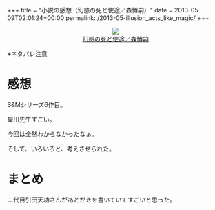 +++
title = "小説の感想（幻惑の死と使途／森博嗣）"
date = 2013-05-09T02:01:24+00:00
permalink: /2013-05-illusion_acts_like_magic/
+++
<div style="text-align: center;">
  <a href="http://www.amazon.co.jp/gp/product/4062730111/ref=as_li_ss_il?ie=UTF8&#038;camp=247&#038;creative=7399&#038;creativeASIN=4062730111&#038;linkCode=as2&#038;tag=5000164-22"><img border="0" src="http://ws-fe.amazon-adsystem.com/widgets/q?_encoding=UTF8&#038;ASIN=4062730111&#038;Format=_SL160_&#038;ID=AsinImage&#038;MarketPlace=JP&#038;ServiceVersion=20070822&#038;WS=1&#038;tag=5000164-22" /><br /><span>幻惑の死と使途／森博嗣</span></a><img src="http://ir-jp.amazon-adsystem.com/e/ir?t=5000164-22&#038;l=as2&#038;o=9&#038;a=4062730111" width="1" height="1" border="0" alt="" style="border:none !important; margin:0px !important;" />
</div>

※ネタバレ注意

# 感想

S&#038;Mシリーズ6作目。
  
犀川先生すごい。
  
今回は全然わからなかったなぁ。
  
そして、いろいろと、考えさせられた。

# まとめ

二代目引田天功さんがあとがきを書いていてすごいと思った。